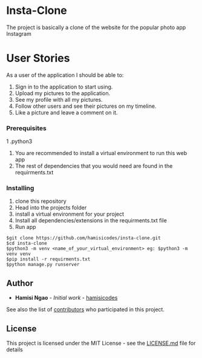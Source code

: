 # Insta-Clone

 The project is basically a clone of the website for the popular photo app Instagram

# User Stories
As a user of the application I should be able to:

1. Sign in to the application to start using.
1. Upload my pictures to the application.
1. See my profile with all my pictures.
1. Follow other users and see their pictures on my timeline.
1. Like a picture and leave a comment on it.

### Prerequisites
1 .python3 
1. You are recommended to install a virtual environment to run this web app
1. The rest of dependencies that you would need are found in the requirments.txt


### Installing

1. clone this repository
1. Head into the projects folder
1. install a virtual environment for your project
1. Install all dependencies/extensions in the requirments.txt file
1. Run app

```
$git clone https://github.com/hamisicodes/insta-clone.git
$cd insta-clone
$python3 -m venv <name_of_your_virtual_environment> eg: $python3 -m venv venv
$pip install -r requirments.txt
$python manage.py runserver

```

## Author

* **Hamisi Ngao** - *Initial work* - [hamisicodes](https://github.com/hamisicodes)

See also the list of [contributors](https://github.com/your/project/contributors) who participated in this project.

## License

This project is licensed under the MIT License - see the [LICENSE.md](LICENSE.md) file for details
